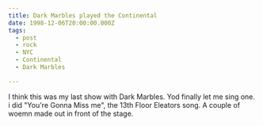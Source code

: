 ```yaml
---
title: Dark Marbles played the Continental
date: 1998-12-06T20:00:00.000Z
tags:
  - post 
  - rock
  - NYC
  - Continental
  - Dark Marbles

---
```


I think this was my last show with Dark Marbles. Yod finally let me sing one. i did "You're Gonna Miss me", the 13th Floor Eleators song. A couple of woemn made out in front of the stage.